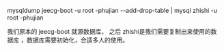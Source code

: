 mysqldump jeecg-boot -u root -phujian --add-drop-table | mysql zhishi -u root -phujian


我们原本的 jeecg-boot 就源数据库， 之后 zhishi是我们需要复制出来使用的数据库 ，数据库需要初始化，合适多人的使用。
